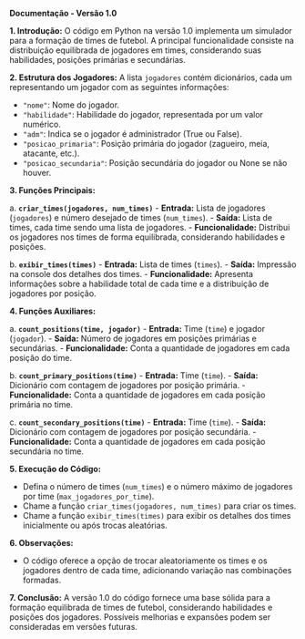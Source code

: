 **Documentação - Versão 1.0**

**1. Introdução:**
   O código em Python na versão 1.0 implementa um simulador para a formação de times de futebol. A principal funcionalidade consiste na distribuição equilibrada de jogadores em times, considerando suas habilidades, posições primárias e secundárias.

**2. Estrutura dos Jogadores:**
   A lista `jogadores` contém dicionários, cada um representando um jogador com as seguintes informações:
   - `"nome"`: Nome do jogador.
   - `"habilidade"`: Habilidade do jogador, representada por um valor numérico.
   - `"adm"`: Indica se o jogador é administrador (True ou False).
   - `"posicao_primaria"`: Posição primária do jogador (zagueiro, meia, atacante, etc.).
   - `"posicao_secundaria"`: Posição secundária do jogador ou None se não houver.

**3. Funções Principais:**

   a. **`criar_times(jogadores, num_times)`**
      - **Entrada:** Lista de jogadores (`jogadores`) e número desejado de times (`num_times`).
      - **Saída:** Lista de times, cada time sendo uma lista de jogadores.
      - **Funcionalidade:** Distribui os jogadores nos times de forma equilibrada, considerando habilidades e posições.

   b. **`exibir_times(times)`**
      - **Entrada:** Lista de times (`times`).
      - **Saída:** Impressão na console dos detalhes dos times.
      - **Funcionalidade:** Apresenta informações sobre a habilidade total de cada time e a distribuição de jogadores por posição.

**4. Funções Auxiliares:**

   a. **`count_positions(time, jogador)`**
      - **Entrada:** Time (`time`) e jogador (`jogador`).
      - **Saída:** Número de jogadores em posições primárias e secundárias.
      - **Funcionalidade:** Conta a quantidade de jogadores em cada posição do time.

   b. **`count_primary_positions(time)`**
      - **Entrada:** Time (`time`).
      - **Saída:** Dicionário com contagem de jogadores por posição primária.
      - **Funcionalidade:** Conta a quantidade de jogadores em cada posição primária no time.

   c. **`count_secondary_positions(time)`**
      - **Entrada:** Time (`time`).
      - **Saída:** Dicionário com contagem de jogadores por posição secundária.
      - **Funcionalidade:** Conta a quantidade de jogadores em cada posição secundária no time.

**5. Execução do Código:**
   - Defina o número de times (`num_times`) e o número máximo de jogadores por time (`max_jogadores_por_time`).
   - Chame a função `criar_times(jogadores, num_times)` para criar os times.
   - Chame a função `exibir_times(times)` para exibir os detalhes dos times inicialmente ou após trocas aleatórias.

**6. Observações:**
   - O código oferece a opção de trocar aleatoriamente os times e os jogadores dentro de cada time, adicionando variação nas combinações formadas.

**7. Conclusão:**
   A versão 1.0 do código fornece uma base sólida para a formação equilibrada de times de futebol, considerando habilidades e posições dos jogadores. Possíveis melhorias e expansões podem ser consideradas em versões futuras.